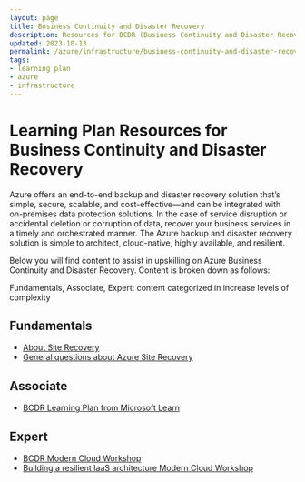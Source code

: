 ```yaml
---
layout: page
title: Business Continuity and Disaster Recovery
description: Resources for BCDR (Business Continuity and Disaster Recovery)
updated: 2023-10-13
permalink: /azure/infrastructure/business-continuity-and-disaster-recovery
tags: 
- learning plan
- azure
- infrastructure
---
```


# Learning Plan Resources for Business Continuity and Disaster Recovery

Azure offers an end-to-end backup and disaster recovery solution that’s simple, secure, scalable, and cost-effective—and can be integrated with on-premises data protection solutions. In the case of service disruption or accidental deletion or corruption of data, recover your business services in a timely and orchestrated manner. The Azure backup and disaster recovery solution is simple to architect, cloud-native, highly available, and resilient.

Below you will find content to assist in upskilling on Azure Business Continuity and Disaster Recovery. Content is broken down as follows:

Fundamentals, Associate, Expert: content categorized in increase levels of complexity

## Fundamentals

* [About Site Recovery](https://docs.microsoft.com/en-us/azure/site-recovery/site-recovery-overview)
* [General questions about Azure Site Recovery](https://docs.microsoft.com/en-us/azure/site-recovery/site-recovery-faq) 

## Associate

* [BCDR Learning Plan from Microsoft Learn](https://docs.microsoft.com/en-us/learn/paths/architect-migration-bcdr/) 

## Expert

* [BCDR Modern Cloud Workshop](https://github.com/Microsoft/MCW-Business-Continuity-and-Disaster-Recovery) 
* [Building a resilient IaaS architecture Modern Cloud Workshop](https://github.com/Microsoft/MCW-Building-A-Resilient-IaaS-Architecture) 
